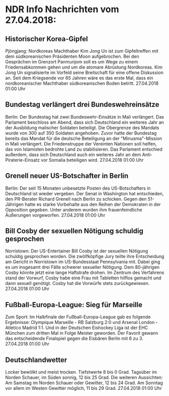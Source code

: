 # NDR Info Nachrichten vom 27.04.2018:


## Historischer Korea-Gipfel
Pjöngjang: Nordkoreas Machthaber Kim Jong Un ist zum Gipfeltreffen mit dem südkoreanischen Präsidenten Moon aufgebrochen. Bei den Gesprächen im Grenzort Panmunjom soll es um Wege zu einem Friedensabkommen gehen und um die atomare Abrüstung Nordkoreas. Kim Jong Un signalisierte im Vorfeld seine Breitschaft für eine offene Diskussion an. Seit dem Kriegsende vor 65 Jahren wäre es das erste Mal, dass ein nordkoreanischer Machthaber südkoreanischen Boden betritt. 27.04.2018 01:00 Uhr 

## Bundestag verlängert drei Bundeswehreinsätze
Berlin: Der Bundestag hat zwei Bundeswehr-Einsätze in Mali verlängert. Das Parlament beschloss am Abend, dass sich Deutschland ein weiteres Jahr an der Ausbildung malischer Soldaten beteiligt. Die Obergrenze des Mandats wurde von 300 auf 350 Soldaten angehoben. Zuvor hatte der Bundestag bereits das Mandat für die deutsche Beteiligung an der "Minusma"-Mission in Mali verlängert. Die Friedenstruppe der Vereinten Nationen soll helfen, das von Islamisten bedrohte Land zu stabilisieren. Das Parlament entschied außerdem, dass sich Deutschland auch ein weiteres Jahr an dem Anti-Piraterie-Einsatz vor Somalia beteiligen wird. 27.04.2018 01:00 Uhr 

## Grenell neuer US-Botschafter in Berlin
Berlin: Der seit 15 Monaten unbesetzte Posten des US-Botschafters in Deutschland ist wieder vergeben. Der Senat in Washington hat entschieden, den PR-Berater Richard Grenell nach Berlin zu schicken. Gegen den 51-Jährigen hatte es starke Vorbehalte aus den Reihen der Demokraten in der Opposition gegeben. Unter anderem wurden ihm frauenfeindliche Äußerungen vorgeworfen. 27.04.2018 01:00 Uhr 

## Bill Cosby der sexuellen Nötigung schuldig gesprochen
Norristown:	Der US-Entertainer Bill Cosby ist der sexuellen Nötigung schuldig gesprochen worden. Die zwölfköpfige Jury teilte ihre Entscheidung am Gericht in Norristown im US-Bundesstaat Pennsylvania mit. Dabei ging es um insgesamt drei Fälle schwerer sexueller Nötigung. Dem 80-jährigen Cosby könnte jetzt eine lange Haftstrafe drohen. Im Zentrum des Verfahrens stand der Vorwurf, Cosby habe eine Frau mit Tabletten hilflos gemacht und dann sexuell genötigt. Cosby hat die Vorwürfe stets zurückgewiesen. 27.04.2018 01:00 Uhr 

## Fußball-Europa-League: Sieg für Marseille
Zum Sport:	Im Halbfinale der Fußball-Europa-League gab es folgende Ergebnisse: Olympique Marseille - RB Salzburg 2:0
und Arsenal London - Atletico Madrid 1:1. Und in der Deutschen Eishockey Liga ist der EHC München zum dritten Mal in Folge Meister geworden. Der Favorit gewann das entscheidende Finalspiel gegen die Eisbären Berlin mit 6 zu 3. 27.04.2018 01:00 Uhr 

## Deutschlandwetter
Locker bewölkt und meist trocken. Tiefstwerte 8 bis 0 Grad. Tagsüber im Norden Schauer, im Süden sonnig, 12 bis 25 Grad. Die weiteren Aussichten: Am Samstag im Norden Schauer oder Gewitter, 12 bis 24 Grad. Am Sonntag vor allem im Westen Gewitter möglich, 11 bis 29 Grad. 27.04.2018 01:00 Uhr 

